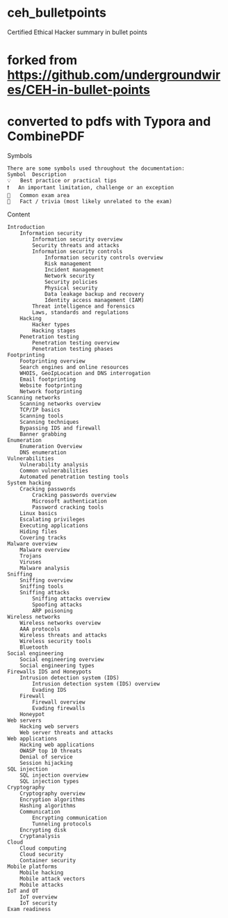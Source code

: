 # ceh_bulletpoints
Certified Ethical Hacker summary in bullet points
# forked from https://github.com/undergroundwires/CEH-in-bullet-points
# converted to pdfs with Typora and CombinePDF

Symbols

    There are some symbols used throughout the documentation:
    Symbol 	Description
    💡 	Best practice or practical tips
    ❗ 	An important limitation, challenge or an exception
    📝 	Common exam area
    🤗 	Fact / trivia (most likely unrelated to the exam)

Content

    Introduction
        Information security
            Information security overview
            Security threats and attacks
            Information security controls
                Information security controls overview
                Risk management
                Incident management
                Network security
                Security policies
                Physical security
                Data leakage backup and recovery
                Identity access management (IAM)
            Threat intelligence and forensics
            Laws, standards and regulations
        Hacking
            Hacker types
            Hacking stages
        Penetration testing
            Penetration testing overview
            Penetration testing phases
    Footprinting
        Footprinting overview
        Search engines and online resources
        WHOIS, GeoIpLocation and DNS interrogation
        Email footprinting
        Website footprinting
        Network footprinting
    Scanning networks
        Scanning networks overview
        TCP/IP basics
        Scanning tools
        Scanning techniques
        Bypassing IDS and firewall
        Banner grabbing
    Enumeration
        Enumeration Overview
        DNS enumeration
    Vulnerabilities
        Vulnerability analysis
        Common vulnerabilities
        Automated penetration testing tools
    System hacking
        Cracking passwords
            Cracking passwords overview
            Microsoft authentication
            Password cracking tools
        Linux basics
        Escalating privileges
        Executing applications
        Hiding files
        Covering tracks
    Malware overview
        Malware overview
        Trojans
        Viruses
        Malware analysis
    Sniffing
        Sniffing overview
        Sniffing tools
        Sniffing attacks
            Sniffing attacks overview
            Spoofing attacks
            ARP poisoning
    Wireless networks
        Wireless networks overview
        AAA protocols
        Wireless threats and attacks
        Wireless security tools
        Bluetooth
    Social engineering
        Social engineering overview
        Social engineering types
    Firewalls IDS and Honeypots
        Intrusion detection system (IDS)
            Intrusion detection system (IDS) overview
            Evading IDS
        Firewall
            Firewall overview
            Evading firewalls
        Honeypot
    Web servers
        Hacking web servers
        Web server threats and attacks
    Web applications
        Hacking web applications
        OWASP top 10 threats
        Denial of service
        Session hijacking
    SQL injection
        SQL injection overview
        SQL injection types
    Cryptography
        Cryptography overview
        Encryption algorithms
        Hashing algorithms
        Communication
            Encrypting communication
            Tunneling protocols
        Encrypting disk
        Cryptanalysis
    Cloud
        Cloud computing
        Cloud security
        Container security
    Mobile platforms
        Mobile hacking
        Mobile attack vectors
        Mobile attacks
    IoT and OT
        IoT overview
        IoT security
    Exam readiness
